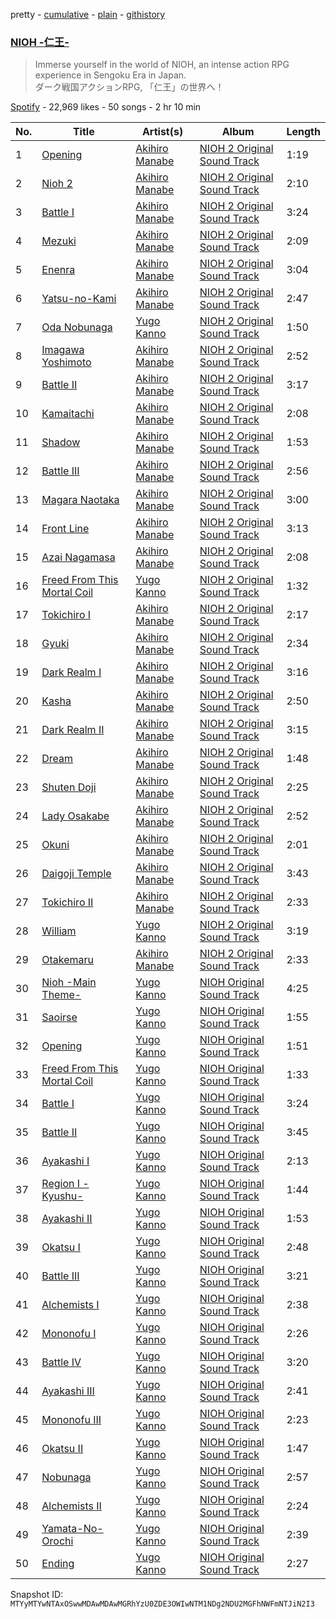 pretty - [cumulative](/playlists/cumulative/37i9dQZF1DX9o0sjdAbiLJ.md) - [plain](/playlists/plain/37i9dQZF1DX9o0sjdAbiLJ) - [githistory](https://github.githistory.xyz/mackorone/spotify-playlist-archive/blob/main/playlists/plain/37i9dQZF1DX9o0sjdAbiLJ)

### [NIOH \-仁王\-](https://open.spotify.com/playlist/37i9dQZF1DX9o0sjdAbiLJ)

> Immerse yourself in the world of NIOH, an intense action RPG experience in Sengoku Era in Japan\. <br/>ダーク戦国アクションRPG, 「仁王」の世界へ！

[Spotify](https://open.spotify.com/user/spotify) - 22,969 likes - 50 songs - 2 hr 10 min

| No. | Title | Artist(s) | Album | Length |
|---|---|---|---|---|
| 1 | [Opening](https://open.spotify.com/track/19EuTOL3k6ohEVdtwzHIni) | [Akihiro Manabe](https://open.spotify.com/artist/6BGqRAG5HD89cdadYJWR1x) | [NIOH 2 Original Sound Track](https://open.spotify.com/album/2Q2c2ybEgT7vHTaEHtFq9G) | 1:19 |
| 2 | [Nioh 2](https://open.spotify.com/track/41mPKrRBzPY6hcRfz2yL9f) | [Akihiro Manabe](https://open.spotify.com/artist/6BGqRAG5HD89cdadYJWR1x) | [NIOH 2 Original Sound Track](https://open.spotify.com/album/2Q2c2ybEgT7vHTaEHtFq9G) | 2:10 |
| 3 | [Battle I](https://open.spotify.com/track/3D1G59h5svRkVq4YjgQfB3) | [Akihiro Manabe](https://open.spotify.com/artist/6BGqRAG5HD89cdadYJWR1x) | [NIOH 2 Original Sound Track](https://open.spotify.com/album/2Q2c2ybEgT7vHTaEHtFq9G) | 3:24 |
| 4 | [Mezuki](https://open.spotify.com/track/6LGB0l4yOLan9XkUgWnh9X) | [Akihiro Manabe](https://open.spotify.com/artist/6BGqRAG5HD89cdadYJWR1x) | [NIOH 2 Original Sound Track](https://open.spotify.com/album/2Q2c2ybEgT7vHTaEHtFq9G) | 2:09 |
| 5 | [Enenra](https://open.spotify.com/track/4GI033E5opL3Q2ofoqnVXh) | [Akihiro Manabe](https://open.spotify.com/artist/6BGqRAG5HD89cdadYJWR1x) | [NIOH 2 Original Sound Track](https://open.spotify.com/album/2Q2c2ybEgT7vHTaEHtFq9G) | 3:04 |
| 6 | [Yatsu\-no\-Kami](https://open.spotify.com/track/1W3TSYKnD6SUIgSi8WneK9) | [Akihiro Manabe](https://open.spotify.com/artist/6BGqRAG5HD89cdadYJWR1x) | [NIOH 2 Original Sound Track](https://open.spotify.com/album/2Q2c2ybEgT7vHTaEHtFq9G) | 2:47 |
| 7 | [Oda Nobunaga](https://open.spotify.com/track/7DjnjG3hbkmLIctfaUszVr) | [Yugo Kanno](https://open.spotify.com/artist/56DDzGJXY0xndL9wu9aHUD) | [NIOH 2 Original Sound Track](https://open.spotify.com/album/2Q2c2ybEgT7vHTaEHtFq9G) | 1:50 |
| 8 | [Imagawa Yoshimoto](https://open.spotify.com/track/5IaaZ8INYxs2m12egMC8I2) | [Akihiro Manabe](https://open.spotify.com/artist/6BGqRAG5HD89cdadYJWR1x) | [NIOH 2 Original Sound Track](https://open.spotify.com/album/2Q2c2ybEgT7vHTaEHtFq9G) | 2:52 |
| 9 | [Battle II](https://open.spotify.com/track/3ICLcR4d8cztmSCuQ02rOA) | [Akihiro Manabe](https://open.spotify.com/artist/6BGqRAG5HD89cdadYJWR1x) | [NIOH 2 Original Sound Track](https://open.spotify.com/album/2Q2c2ybEgT7vHTaEHtFq9G) | 3:17 |
| 10 | [Kamaitachi](https://open.spotify.com/track/27hOIdkKFScrXO9N1JlP86) | [Akihiro Manabe](https://open.spotify.com/artist/6BGqRAG5HD89cdadYJWR1x) | [NIOH 2 Original Sound Track](https://open.spotify.com/album/2Q2c2ybEgT7vHTaEHtFq9G) | 2:08 |
| 11 | [Shadow](https://open.spotify.com/track/3ZHHb5jJkxDYJGR7G4756U) | [Akihiro Manabe](https://open.spotify.com/artist/6BGqRAG5HD89cdadYJWR1x) | [NIOH 2 Original Sound Track](https://open.spotify.com/album/2Q2c2ybEgT7vHTaEHtFq9G) | 1:53 |
| 12 | [Battle III](https://open.spotify.com/track/6c7DOiDJLNaG5pHPE4pT0c) | [Akihiro Manabe](https://open.spotify.com/artist/6BGqRAG5HD89cdadYJWR1x) | [NIOH 2 Original Sound Track](https://open.spotify.com/album/2Q2c2ybEgT7vHTaEHtFq9G) | 2:56 |
| 13 | [Magara Naotaka](https://open.spotify.com/track/21VKtbeDGf7hXmBBIXGQ8b) | [Akihiro Manabe](https://open.spotify.com/artist/6BGqRAG5HD89cdadYJWR1x) | [NIOH 2 Original Sound Track](https://open.spotify.com/album/2Q2c2ybEgT7vHTaEHtFq9G) | 3:00 |
| 14 | [Front Line](https://open.spotify.com/track/4FRd5UnY7C2ApfhETi9wFE) | [Akihiro Manabe](https://open.spotify.com/artist/6BGqRAG5HD89cdadYJWR1x) | [NIOH 2 Original Sound Track](https://open.spotify.com/album/2Q2c2ybEgT7vHTaEHtFq9G) | 3:13 |
| 15 | [Azai Nagamasa](https://open.spotify.com/track/52vJ385RjiEYe6ItAEykfq) | [Akihiro Manabe](https://open.spotify.com/artist/6BGqRAG5HD89cdadYJWR1x) | [NIOH 2 Original Sound Track](https://open.spotify.com/album/2Q2c2ybEgT7vHTaEHtFq9G) | 2:08 |
| 16 | [Freed From This Mortal Coil](https://open.spotify.com/track/2bFu0n3E1xMEd1XOBhhMwz) | [Yugo Kanno](https://open.spotify.com/artist/56DDzGJXY0xndL9wu9aHUD) | [NIOH 2 Original Sound Track](https://open.spotify.com/album/2Q2c2ybEgT7vHTaEHtFq9G) | 1:32 |
| 17 | [Tokichiro I](https://open.spotify.com/track/7hqjErxCMkeFvoJT4qUbvb) | [Akihiro Manabe](https://open.spotify.com/artist/6BGqRAG5HD89cdadYJWR1x) | [NIOH 2 Original Sound Track](https://open.spotify.com/album/2Q2c2ybEgT7vHTaEHtFq9G) | 2:17 |
| 18 | [Gyuki](https://open.spotify.com/track/3iiq2eI9OK08ZAT9AwgTXN) | [Akihiro Manabe](https://open.spotify.com/artist/6BGqRAG5HD89cdadYJWR1x) | [NIOH 2 Original Sound Track](https://open.spotify.com/album/2Q2c2ybEgT7vHTaEHtFq9G) | 2:34 |
| 19 | [Dark Realm I](https://open.spotify.com/track/0kAsngWDqorNOapDNdFr4k) | [Akihiro Manabe](https://open.spotify.com/artist/6BGqRAG5HD89cdadYJWR1x) | [NIOH 2 Original Sound Track](https://open.spotify.com/album/2Q2c2ybEgT7vHTaEHtFq9G) | 3:16 |
| 20 | [Kasha](https://open.spotify.com/track/3hv8rqE9UHkdkorhTexcDO) | [Akihiro Manabe](https://open.spotify.com/artist/6BGqRAG5HD89cdadYJWR1x) | [NIOH 2 Original Sound Track](https://open.spotify.com/album/2Q2c2ybEgT7vHTaEHtFq9G) | 2:50 |
| 21 | [Dark Realm II](https://open.spotify.com/track/40NjorVOkcf7wWI67hrs14) | [Akihiro Manabe](https://open.spotify.com/artist/6BGqRAG5HD89cdadYJWR1x) | [NIOH 2 Original Sound Track](https://open.spotify.com/album/2Q2c2ybEgT7vHTaEHtFq9G) | 3:15 |
| 22 | [Dream](https://open.spotify.com/track/6LCQcYaoX3cRomrtoJkJTe) | [Akihiro Manabe](https://open.spotify.com/artist/6BGqRAG5HD89cdadYJWR1x) | [NIOH 2 Original Sound Track](https://open.spotify.com/album/2Q2c2ybEgT7vHTaEHtFq9G) | 1:48 |
| 23 | [Shuten Doji](https://open.spotify.com/track/2zZWnwNKNml7lImzfXihGR) | [Akihiro Manabe](https://open.spotify.com/artist/6BGqRAG5HD89cdadYJWR1x) | [NIOH 2 Original Sound Track](https://open.spotify.com/album/2Q2c2ybEgT7vHTaEHtFq9G) | 2:25 |
| 24 | [Lady Osakabe](https://open.spotify.com/track/1qRDFgN65Uuj4vGBaZtuWP) | [Akihiro Manabe](https://open.spotify.com/artist/6BGqRAG5HD89cdadYJWR1x) | [NIOH 2 Original Sound Track](https://open.spotify.com/album/2Q2c2ybEgT7vHTaEHtFq9G) | 2:52 |
| 25 | [Okuni](https://open.spotify.com/track/5gm87UauIriN5v4a5dSFOH) | [Akihiro Manabe](https://open.spotify.com/artist/6BGqRAG5HD89cdadYJWR1x) | [NIOH 2 Original Sound Track](https://open.spotify.com/album/2Q2c2ybEgT7vHTaEHtFq9G) | 2:01 |
| 26 | [Daigoji Temple](https://open.spotify.com/track/520flNmwNxh9TVQckKFl3u) | [Akihiro Manabe](https://open.spotify.com/artist/6BGqRAG5HD89cdadYJWR1x) | [NIOH 2 Original Sound Track](https://open.spotify.com/album/2Q2c2ybEgT7vHTaEHtFq9G) | 3:43 |
| 27 | [Tokichiro II](https://open.spotify.com/track/3Zmxc1A4Esgy3Bwc9ThqKi) | [Akihiro Manabe](https://open.spotify.com/artist/6BGqRAG5HD89cdadYJWR1x) | [NIOH 2 Original Sound Track](https://open.spotify.com/album/2Q2c2ybEgT7vHTaEHtFq9G) | 2:33 |
| 28 | [William](https://open.spotify.com/track/2v9y0Yz8mlEZS4mGY2YHBt) | [Yugo Kanno](https://open.spotify.com/artist/56DDzGJXY0xndL9wu9aHUD) | [NIOH 2 Original Sound Track](https://open.spotify.com/album/2Q2c2ybEgT7vHTaEHtFq9G) | 3:19 |
| 29 | [Otakemaru](https://open.spotify.com/track/4WkA7zn2Ajao4lgQa5ssDC) | [Akihiro Manabe](https://open.spotify.com/artist/6BGqRAG5HD89cdadYJWR1x) | [NIOH 2 Original Sound Track](https://open.spotify.com/album/2Q2c2ybEgT7vHTaEHtFq9G) | 2:33 |
| 30 | [Nioh \-Main Theme\-](https://open.spotify.com/track/4JcBCqiwAL8wnAR0a3f2Qe) | [Yugo Kanno](https://open.spotify.com/artist/56DDzGJXY0xndL9wu9aHUD) | [NIOH Original Sound Track](https://open.spotify.com/album/3jsiRHQm5nSfQgJbvm8ZAe) | 4:25 |
| 31 | [Saoirse](https://open.spotify.com/track/1I2ZPxyhzVdys9ue0Zjgc4) | [Yugo Kanno](https://open.spotify.com/artist/56DDzGJXY0xndL9wu9aHUD) | [NIOH Original Sound Track](https://open.spotify.com/album/3jsiRHQm5nSfQgJbvm8ZAe) | 1:55 |
| 32 | [Opening](https://open.spotify.com/track/79AaAGvtxLUXx2KbwqNU0I) | [Yugo Kanno](https://open.spotify.com/artist/56DDzGJXY0xndL9wu9aHUD) | [NIOH Original Sound Track](https://open.spotify.com/album/3jsiRHQm5nSfQgJbvm8ZAe) | 1:51 |
| 33 | [Freed From This Mortal Coil](https://open.spotify.com/track/1XKdK4CrGfSpaHjcnZ0Qto) | [Yugo Kanno](https://open.spotify.com/artist/56DDzGJXY0xndL9wu9aHUD) | [NIOH Original Sound Track](https://open.spotify.com/album/3jsiRHQm5nSfQgJbvm8ZAe) | 1:33 |
| 34 | [Battle I](https://open.spotify.com/track/7lUYfSphX1CMO1wHq8BAfC) | [Yugo Kanno](https://open.spotify.com/artist/56DDzGJXY0xndL9wu9aHUD) | [NIOH Original Sound Track](https://open.spotify.com/album/3jsiRHQm5nSfQgJbvm8ZAe) | 3:24 |
| 35 | [Battle II](https://open.spotify.com/track/5EtirXHvIkUFJfxXElyp4M) | [Yugo Kanno](https://open.spotify.com/artist/56DDzGJXY0xndL9wu9aHUD) | [NIOH Original Sound Track](https://open.spotify.com/album/3jsiRHQm5nSfQgJbvm8ZAe) | 3:45 |
| 36 | [Ayakashi I](https://open.spotify.com/track/0rwZoC2W9C0yrb3owdUEmV) | [Yugo Kanno](https://open.spotify.com/artist/56DDzGJXY0xndL9wu9aHUD) | [NIOH Original Sound Track](https://open.spotify.com/album/3jsiRHQm5nSfQgJbvm8ZAe) | 2:13 |
| 37 | [Region I \-Kyushu\-](https://open.spotify.com/track/2Cdwmz1cvB9qGCUixQKlOb) | [Yugo Kanno](https://open.spotify.com/artist/56DDzGJXY0xndL9wu9aHUD) | [NIOH Original Sound Track](https://open.spotify.com/album/3jsiRHQm5nSfQgJbvm8ZAe) | 1:44 |
| 38 | [Ayakashi II](https://open.spotify.com/track/5iPTcphMYLqxahbtbLhBcZ) | [Yugo Kanno](https://open.spotify.com/artist/56DDzGJXY0xndL9wu9aHUD) | [NIOH Original Sound Track](https://open.spotify.com/album/3jsiRHQm5nSfQgJbvm8ZAe) | 1:53 |
| 39 | [Okatsu I](https://open.spotify.com/track/5SQQfhYwKaF6v5aFlW6S9b) | [Yugo Kanno](https://open.spotify.com/artist/56DDzGJXY0xndL9wu9aHUD) | [NIOH Original Sound Track](https://open.spotify.com/album/3jsiRHQm5nSfQgJbvm8ZAe) | 2:48 |
| 40 | [Battle III](https://open.spotify.com/track/6HGuvLUjHqJ0O9CtxSoDAE) | [Yugo Kanno](https://open.spotify.com/artist/56DDzGJXY0xndL9wu9aHUD) | [NIOH Original Sound Track](https://open.spotify.com/album/3jsiRHQm5nSfQgJbvm8ZAe) | 3:21 |
| 41 | [Alchemists I](https://open.spotify.com/track/0dBQHdIYtoqsR7in5Hf6qS) | [Yugo Kanno](https://open.spotify.com/artist/56DDzGJXY0xndL9wu9aHUD) | [NIOH Original Sound Track](https://open.spotify.com/album/3jsiRHQm5nSfQgJbvm8ZAe) | 2:38 |
| 42 | [Mononofu I](https://open.spotify.com/track/5ubQ9DdCIrWwkLxkLSNExg) | [Yugo Kanno](https://open.spotify.com/artist/56DDzGJXY0xndL9wu9aHUD) | [NIOH Original Sound Track](https://open.spotify.com/album/3jsiRHQm5nSfQgJbvm8ZAe) | 2:26 |
| 43 | [Battle IV](https://open.spotify.com/track/0W8LLSdywmnMRG85zqAMyW) | [Yugo Kanno](https://open.spotify.com/artist/56DDzGJXY0xndL9wu9aHUD) | [NIOH Original Sound Track](https://open.spotify.com/album/3jsiRHQm5nSfQgJbvm8ZAe) | 3:20 |
| 44 | [Ayakashi III](https://open.spotify.com/track/27T3oYOUBDmUUNlSsR5BIt) | [Yugo Kanno](https://open.spotify.com/artist/56DDzGJXY0xndL9wu9aHUD) | [NIOH Original Sound Track](https://open.spotify.com/album/3jsiRHQm5nSfQgJbvm8ZAe) | 2:41 |
| 45 | [Mononofu III](https://open.spotify.com/track/3NiFMVJpz5ohlZwEWt0Yvy) | [Yugo Kanno](https://open.spotify.com/artist/56DDzGJXY0xndL9wu9aHUD) | [NIOH Original Sound Track](https://open.spotify.com/album/3jsiRHQm5nSfQgJbvm8ZAe) | 2:23 |
| 46 | [Okatsu II](https://open.spotify.com/track/7nUIRaluI3uDBf9K6ce7hz) | [Yugo Kanno](https://open.spotify.com/artist/56DDzGJXY0xndL9wu9aHUD) | [NIOH Original Sound Track](https://open.spotify.com/album/3jsiRHQm5nSfQgJbvm8ZAe) | 1:47 |
| 47 | [Nobunaga](https://open.spotify.com/track/0X3ZD1MWt3OL3Jn65sI9kk) | [Yugo Kanno](https://open.spotify.com/artist/56DDzGJXY0xndL9wu9aHUD) | [NIOH Original Sound Track](https://open.spotify.com/album/3jsiRHQm5nSfQgJbvm8ZAe) | 2:57 |
| 48 | [Alchemists II](https://open.spotify.com/track/4ebUVWnkZ6KlA4KmjudUqy) | [Yugo Kanno](https://open.spotify.com/artist/56DDzGJXY0xndL9wu9aHUD) | [NIOH Original Sound Track](https://open.spotify.com/album/3jsiRHQm5nSfQgJbvm8ZAe) | 2:24 |
| 49 | [Yamata\-No\-Orochi](https://open.spotify.com/track/2OwXYc2zV3rWqf9DLzxbjs) | [Yugo Kanno](https://open.spotify.com/artist/56DDzGJXY0xndL9wu9aHUD) | [NIOH Original Sound Track](https://open.spotify.com/album/3jsiRHQm5nSfQgJbvm8ZAe) | 2:39 |
| 50 | [Ending](https://open.spotify.com/track/5WlASwKJk7K6RNrJDCoa19) | [Yugo Kanno](https://open.spotify.com/artist/56DDzGJXY0xndL9wu9aHUD) | [NIOH Original Sound Track](https://open.spotify.com/album/3jsiRHQm5nSfQgJbvm8ZAe) | 2:27 |

Snapshot ID: `MTYyMTYwNTAxOSwwMDAwMDAwMGRhYzU0ZDE3OWIwNTM1NDg2NDU2MGFhNWFmNTJiN2I3`
